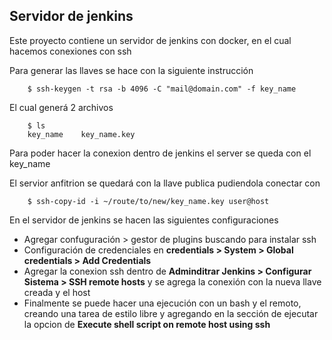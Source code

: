 ## Servidor de jenkins

Este proyecto contiene un servidor de jenkins con docker, en el cual hacemos conexiones con ssh


Para generar las llaves se hace con la siguiente instrucción
```
    $ ssh-keygen -t rsa -b 4096 -C "mail@domain.com" -f key_name
```

El cual generá 2 archivos
```
    $ ls 
    key_name    key_name.key
```

Para poder hacer la conexion dentro de jenkins el server se queda con el key_name

El servior anfitrion se quedará con la llave publica pudiendola conectar con
```
    $ ssh-copy-id -i ~/route/to/new/key_name.key user@host 
```

En el servidor de jenkins se hacen las siguientes configuraciones

* Agregar confuguración > gestor de plugins buscando para instalar ssh
* Configuración de credenciales en **credentials > System > Global credentials > Add Credentials**
* Agregar la conexion ssh dentro de **Adminditrar Jenkins > Configurar Sistema > SSH remote hosts** y se agrega la conexión con la nueva llave creada y el host
* Finalmente se puede hacer una ejecución con un bash y el remoto, creando una tarea de estilo  libre y agregando en la sección de ejecutar la opcion de **Execute shell script on remote host using ssh**